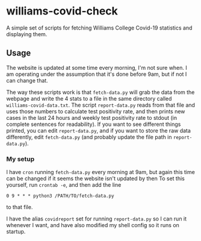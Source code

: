 # williams-covid-check
A simple set of scripts for fetching Williams College Covid-19 statistics and displaying them.

## Usage
The website is updated at some time every morning, I'm not sure when.
I am operating under the assumption that it's done before 9am,
but if not I can change that.

The way these scripts work is that `fetch-data.py` will grab
the data from the webpage and write the 4 stats to a
file in the same directory called
`williams-covid-data.txt`. The script `report-data.py` reads
from that file and uses those numbers to calculate test positivity
rate, and then prints new cases in the last 24 hours and
weekly test positivity rate to stdout (in complete sentences
for readability). If you want to see different things printed,
you can edit `report-data.py`, and if you want to store the raw
data differently, edit `fetch-data.py` (and probably update the file
path in `report-data.py`).

### My setup
I have `cron` running `fetch-data.py` every morning at 9am, but again
this time can be changed if it seems the website isn't updated by then
To set this yourself, run `crontab -e`, 
and then add the line
```
0 9 * * * python3 /PATH/TO/fetch-data.py
```
to that file.

I have the alias `covidreport` set for running `report-data.py`
so I can run it whenever I want, and have also modified
my shell config so it runs on startup.
